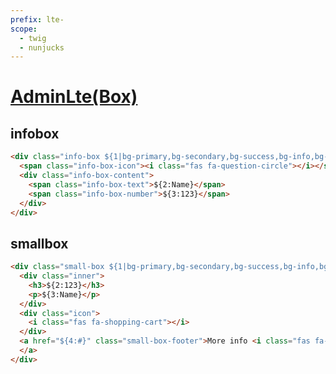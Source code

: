 ```yaml
---
prefix: lte-
scope: 
  - twig
  - nunjucks
---
```

[AdminLte(Box)](https://adminlte.io/docs/3.2/components/boxes.html)
=======================

infobox
---------------------

```html
<div class="info-box ${1|bg-primary,bg-secondary,bg-success,bg-info,bg-warning,bg-danger,bg-light,bg-dark|}">
  <span class="info-box-icon"><i class="fas fa-question-circle"></i></span>
  <div class="info-box-content">
    <span class="info-box-text">${2:Name}</span>
    <span class="info-box-number">${3:123}</span>
  </div>
</div>
```

smallbox
---------------------

```html
<div class="small-box ${1|bg-primary,bg-secondary,bg-success,bg-info,bg-warning,bg-danger,bg-light,bg-dark|}">
  <div class="inner">
    <h3>${2:123}</h3>
    <p>${3:Name}</p>
  </div>
  <div class="icon">
    <i class="fas fa-shopping-cart"></i>
  </div>
  <a href="${4:#}" class="small-box-footer">More info <i class="fas fa-arrow-circle-right"></i>
  </a>
</div>
```
